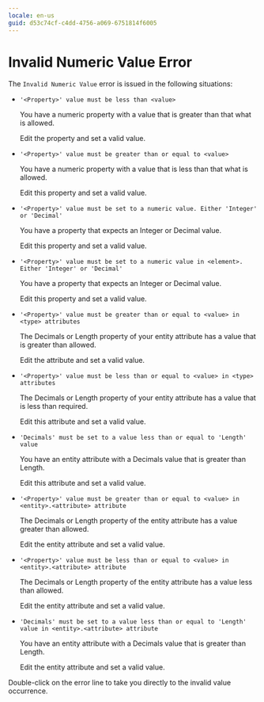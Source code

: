 ```yaml
---
locale: en-us
guid: d53c74cf-c4dd-4756-a069-6751814f6005
---
```


# Invalid Numeric Value Error

The `Invalid Numeric Value` error is issued in the following situations:

* `'<Property>' value must be less than <value>`
  
    You have a numeric property with a value that is greater than that what is allowed.

    Edit the property and set a valid value.

* `'<Property>' value must be greater than or equal to <value>`
  
    You have a numeric property with a value that is less than that what is allowed.

    Edit this property and set a valid value.

* `'<Property>' value must be set to a numeric value. Either 'Integer' or 'Decimal'`
  
    You have a property that expects an Integer or Decimal value.

    Edit this property and set a valid value.

* `'<Property>' value must be set to a numeric value in <element>. Either 'Integer' or 'Decimal'`
  
    You have a property that expects an Integer or Decimal value.

    Edit this property and set a valid value.

* `'<Property>' value must be greater than or equal to <value> in <type> attributes`
  
    The Decimals or Length property of your entity attribute has a value that is greater than allowed.

    Edit the attribute and set a valid value.

* `'<Property>' value must be less than or equal to <value> in <type> attributes`
  
    The Decimals or Length property of your entity attribute has a value that is less than required.

    Edit this attribute and set a valid value.

* `'Decimals' must be set to a value less than or equal to 'Length' value`
  
    You have an entity attribute with a Decimals value that is greater than Length.

    Edit this attribute and set a valid value.

* `'<Property>' value must be greater than or equal to <value> in <entity>.<attribute> attribute`
  
    The Decimals or Length property of the entity attribute has a value greater than allowed.

    Edit the entity attribute and set a valid value.

* `'<Property>' value must be less than or equal to <value> in <entity>.<attribute> attribute`
  
    The Decimals or Length property of the entity attribute has a value less than allowed.

    Edit the entity attribute and set a valid value.

* `'Decimals' must be set to a value less than or equal to 'Length' value in <entity>.<attribute> attribute`
  
    You have an entity attribute with a Decimals value that is greater than Length.

    Edit the entity attribute and set a valid value.

Double-click on the error line to take you directly to the invalid value occurrence.

